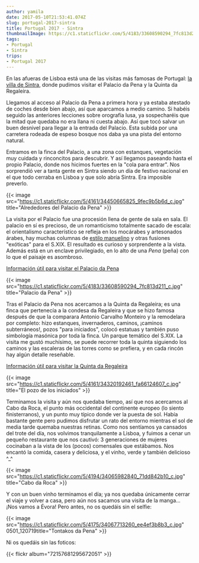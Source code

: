 ```yaml
---
author: yamila
date: 2017-05-10T21:53:41.074Z
slug: portugal-2017-sintra
title: Portugal 2017 - Sintra
thumbnailImage: https://c1.staticflickr.com/5/4183/33608590294_7fc813d211_c.jpg
tags:
- Portugal
- Sintra
trips:
- Portugal 2017
---
```


En las afueras de Lisboa está una de las visitas más famosas de Portugal: <a href="https://pt.wikipedia.org/wiki/Sintra" target="_new">la villa de Sintra</a>, donde pudimos visitar el Palacio da Pena y la Quinta da Regaleira.

Llegamos al acceso al Palacio da Pena a primera hora y ya estaba atestado de coches desde bien abajo, así que aparcamos a medio camino. Si habéis seguido las anteriores lecciones sobre orografía lusa, ya sospecharéis que la mitad que quedaba no era llana ni cuesta abajo. Así que tocó salvar un buen desnivel para llegar a la entrada del Palacio. Esta subida por una carretera rodeada de espeso bosque nos daba ya una pista del entorno natural.

Entramos en la finca del Palacio, a una zona con estanques, vegetación muy cuidada y rinconcitos para descubrir. Y así llegamos paseando hasta el propio Palacio, donde nos hicimos fuertes en la "cola para entrar". Nos sorprendió ver a tanta gente en Sintra siendo un día de festivo nacional en el que todo cerraba en Lisboa y que solo abría Sintra. Era imposible preverlo.

{{< image src="https://c1.staticflickr.com/5/4161/34450665825_9fec9b5b6d_c.jpg" title="Alrededores del Palacio da Pena" >}}

La visita por el Palacio fue una procesión llena de gente de sala en sala. El palacio en sí es precioso, de un romanticismo totalmente sacado de escala: el orientalismo característico se refleja en los mocárabes y artesonados árabes, hay muchas columnas de <a href="https://es.wikipedia.org/wiki/Estilo_manuelino" target="_new">estilo manuelino</a> y otras fusiones "exóticas" para el S.XIX. El resultado es curioso y sorprendente a la vista. Además está en un enclave privilegiado, en lo alto de una <em>Pena</em> (peña) con lo que el paisaje es asombroso.

<a href="http://www.parquesdesintra.pt/es/parques-jardines-y-monumentos/parque-y-palacio-nacional-de-la-pena/" target="_new">Información útil para visitar el Palacio da Pena</a>

{{< image src="https://c1.staticflickr.com/5/4183/33608590294_7fc813d211_c.jpg" title="Palacio da Pena" >}}

Tras el Palacio da Pena nos acercamos a la Quinta da Regaleira; es una finca que pertenecía a la condesa da Regaleira y que se hizo famosa después de que la comparara Antonio Carvalho Monteiro y la remodelara por completo: hizo estanques, invernaderos, caminos, ¡caminos subterráneos!, pozos "para iniciados", colocó estatuas y también puso simbología masónica por toda la finca. Un parque temático del S.XIX. La visita me gustó muchísimo, se puede recorrer toda la quinta siguiendo los caminos y las escaleras de las torres como se prefiera, y en cada rincón hay algún detalle reseñable.

<a href="https://www.lisboa.es/que-ver/quinta-da-regaleira/" target="_new">Información útil para visitar la Quinta da Regaleira</a>

{{< image src="https://c1.staticflickr.com/5/4161/34320192461_fa66124607_c.jpg" title="El pozo de los iniciados" >}}

Terminamos la visita y aún nos quedaba tiempo, así que nos acercamos al Cabo da Roca, el punto más occidental del continente europeo (lo siento finisterranos), y un punto muy típico donde ver la puesta de sol. Había bastante gente pero pudimos disfrutar un rato del entorno mientras el sol de media tarde quemaba nuestras retinas. Como nos sentíamos ya cansados del trote del día, nos volvimos tranquilamente a Lisboa, y fuimos a cenar un pequeño restaurante que nos cautivó: 3 generaciones de mujeres cocinaban a la vista de los (pocos) comensales que estábamos. Nos encantó la comida, casera y deliciosa, y el vinho, verde y también delicioso ^_^

{{< image src="https://c1.staticflickr.com/5/4194/34065982840_71dd842b10_c.jpg" title="Cabo da Roca" >}}

Y con un buen vinho terminamos el día; ya nos quedaba únicamente cerrar el viaje y volver a casa, pero aún nos sacamos una visita de la manga... ¡Nos vamos a Évora! Pero antes, no os quedáis sin el selfie:

{{< image src="https://c1.staticflickr.com/5/4175/34067713260_ee4ef3b8b3_c.jpg" 0501_120719title="Tontakos da Pena" >}}

Ni os quedáis sin las foticos:

{{< flickr album="72157681295672051" >}}
